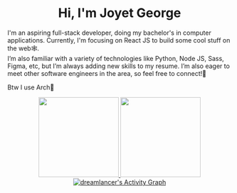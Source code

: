 <h1 align="center">Hi, I'm Joyet George</h1>

I'm an aspiring full-stack developer, doing my bachelor's in computer applications. Currently, I'm focusing on React JS to build some cool stuff on the web🕸. <br>
I’m also familiar with a variety of technologies like Python, Node JS, Sass, Figma, etc, but I’m always adding new skills to my resume. I’m also eager to meet other software engineers in the area, so feel free to connect!🚀

Btw I use Arch🐧





<div align="center">
  <a href="https://github.com/joyetgeorge">
  <img height="180em" src="https://github-readme-stats.vercel.app/api?username=joyetgeorge&show_icons=true&theme=dark&include_all_commits=true&count_private=true"/>
  <img height="180em" src="https://github-readme-stats.vercel.app/api/top-langs/?username=joyetgeorge&layout=compact&langs_count=7&theme=dark"/>

   <img alt="dreamlancer's Activity Graph" src="https://activity-graph.herokuapp.com/graph?username=joyetgeorge&bg_color=1c292E&color=a7e729&line=e729c7&point=FFFFFF&hide_border=true" />
</a></div>
